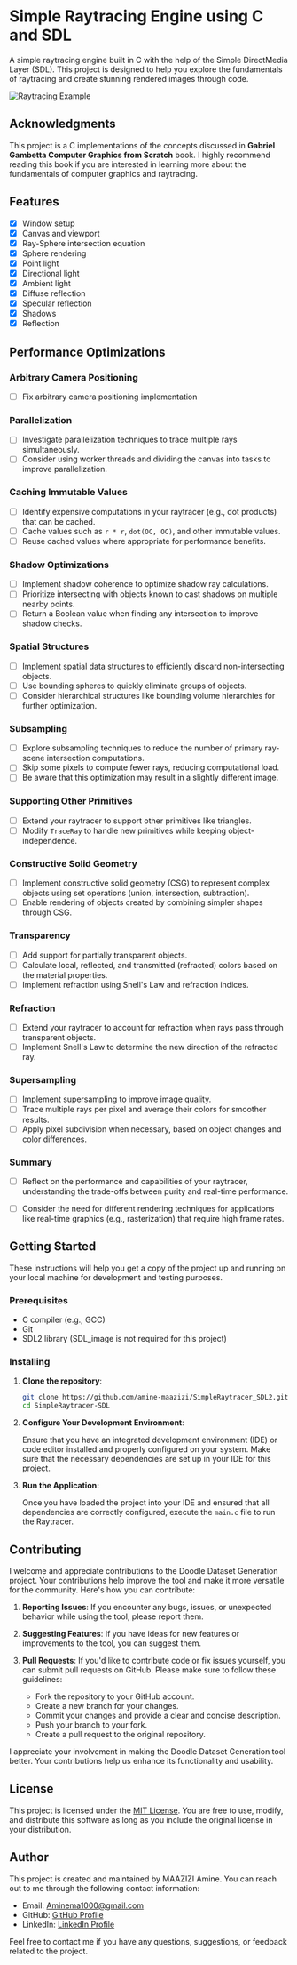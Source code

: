 # Simple Raytracing Engine using C and SDL

A simple raytracing engine built in C with the help of the Simple DirectMedia Layer (SDL). This project is designed to help you explore the fundamentals of raytracing and create stunning rendered images through code.

![Raytracing Example](output/scene.bmp)

## Acknowledgments

This project is a C implementations of the concepts discussed in **Gabriel Gambetta Computer Graphics from Scratch** book. I highly recommend reading this book if you are interested in learning more about the fundamentals of computer graphics and raytracing.

## Features

- [x] Window setup
- [x] Canvas and viewport
- [x] Ray-Sphere intersection equation
- [x] Sphere rendering
- [x] Point light
- [x] Directional light
- [x] Ambient light
- [x] Diffuse reflection
- [x] Specular reflection
- [x] Shadows
- [x] Reflection

## Performance Optimizations

### Arbitrary Camera Positioning
- [ ] Fix arbitrary camera positioning implementation

### Parallelization
- [ ] Investigate parallelization techniques to trace multiple rays simultaneously.
- [ ] Consider using worker threads and dividing the canvas into tasks to improve parallelization.

### Caching Immutable Values
- [ ] Identify expensive computations in your raytracer (e.g., dot products) that can be cached.
- [ ] Cache values such as `r * r`, `dot(OC, OC)`, and other immutable values.
- [ ] Reuse cached values where appropriate for performance benefits.

### Shadow Optimizations
- [ ] Implement shadow coherence to optimize shadow ray calculations.
- [ ] Prioritize intersecting with objects known to cast shadows on multiple nearby points.
- [ ] Return a Boolean value when finding any intersection to improve shadow checks.

### Spatial Structures
- [ ] Implement spatial data structures to efficiently discard non-intersecting objects.
- [ ] Use bounding spheres to quickly eliminate groups of objects.
- [ ] Consider hierarchical structures like bounding volume hierarchies for further optimization.

### Subsampling
- [ ] Explore subsampling techniques to reduce the number of primary ray-scene intersection computations.
- [ ] Skip some pixels to compute fewer rays, reducing computational load.
- [ ] Be aware that this optimization may result in a slightly different image.

### Supporting Other Primitives
- [ ] Extend your raytracer to support other primitives like triangles.
- [ ] Modify `TraceRay` to handle new primitives while keeping object-independence.

### Constructive Solid Geometry
- [ ] Implement constructive solid geometry (CSG) to represent complex objects using set operations (union, intersection, subtraction).
- [ ] Enable rendering of objects created by combining simpler shapes through CSG.

### Transparency
- [ ] Add support for partially transparent objects.
- [ ] Calculate local, reflected, and transmitted (refracted) colors based on the material properties.
- [ ] Implement refraction using Snell's Law and refraction indices.

### Refraction
- [ ] Extend your raytracer to account for refraction when rays pass through transparent objects.
- [ ] Implement Snell's Law to determine the new direction of the refracted ray.

### Supersampling
- [ ] Implement supersampling to improve image quality.
- [ ] Trace multiple rays per pixel and average their colors for smoother results.
- [ ] Apply pixel subdivision when necessary, based on object changes and color differences.

### Summary
- [ ] Reflect on the performance and capabilities of your raytracer, understanding the trade-offs between purity and real-time performance.
- [ ] Consider the need for different rendering techniques for applications like real-time graphics (e.g., rasterization) that require high frame rates.



## Getting Started

These instructions will help you get a copy of the project up and running on your local machine for development and testing purposes.

### Prerequisites

- C compiler (e.g., GCC)
- Git
- SDL2 library (SDL_image is not required for this project)

### Installing

1. **Clone the repository**:

   ```bash
   git clone https://github.com/amine-maazizi/SimpleRaytracer_SDL2.git
   cd SimpleRaytracer-SDL
   ```

2. **Configure Your Development Environment**:
   
   Ensure that you have an integrated development environment (IDE) or code editor installed and properly configured on your system. Make sure that the necessary dependencies are set up in your IDE for this        project.
   
4. **Run the Application:**
   
   Once you have loaded the project into your IDE and ensured that all dependencies are correctly configured, execute the `main.c` file to run the Raytracer.

## Contributing

I welcome and appreciate contributions to the Doodle Dataset Generation project. Your contributions help improve the tool and make it more versatile for the community. Here's how you can contribute:

1. **Reporting Issues**: If you encounter any bugs, issues, or unexpected behavior while using the tool, please report them.

2. **Suggesting Features**: If you have ideas for new features or improvements to the tool, you can suggest them.

3. **Pull Requests**: If you'd like to contribute code or fix issues yourself, you can submit pull requests on GitHub. Please make sure to follow these guidelines:
    - Fork the repository to your GitHub account.
    - Create a new branch for your changes.
    - Commit your changes and provide a clear and concise description.
    - Push your branch to your fork.
    - Create a pull request to the original repository.

I appreciate your involvement in making the Doodle Dataset Generation tool better. Your contributions help us enhance its functionality and usability.

## License

This project is licensed under the [MIT License](https://opensource.org/licenses/MIT). You are free to use, modify, and distribute this software as long as you include the original license in your distribution.


## Author

This project is created and maintained by MAAZIZI Amine. You can reach out to me through the following contact information:

- Email: Aminema1000@gmail.com
- GitHub: [GitHub Profile](https://github.com/amine-maazizi)
- LinkedIn: [LinkedIn Profile](https://www.linkedin.com/in/amine-maazizi-190266235/)

Feel free to contact me if you have any questions, suggestions, or feedback related to the project.



